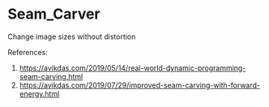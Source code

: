 # Seam_Carver
Change image sizes without distortion 

References:
1. https://avikdas.com/2019/05/14/real-world-dynamic-programming-seam-carving.html
2. https://avikdas.com/2019/07/29/improved-seam-carving-with-forward-energy.html
